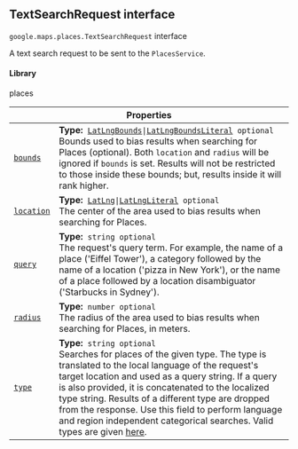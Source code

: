 
<devsite-heading text=" TextSearchRequest interface" for="TextSearchRequest" level="h2" link="" toc="" back-to-top=""><h2 id="TextSearchRequest" is-upgraded="">TextSearchRequest interface</h2></devsite-heading>
<p>
<code translate="no" dir="ltr"><span itemprop="path">google.maps.places</span>.<span itemprop="name">TextSearchRequest</span></code>
interface
</p>
<p>A text search request to be sent to the <code translate="no" dir="ltr">PlacesService</code>.</p>
<devsite-heading text="Library" for="library_5" level="h4" link=""><h4 is-upgraded="" id="library_5">Library</h4></devsite-heading>
<p>places</p>
<div class="devsite-table-wrapper"><table class="properties responsive" summary="interface TextSearchRequest - Properties">
<thead>
<tr><th colspan="2">Properties</th>
</tr></thead>
<tbody>
<tr id="TextSearchRequest.bounds">
<td itemprop="property"><code translate="no" dir="ltr"><a class="secret-link" href="#TextSearchRequest.bounds"><span>bounds</span></a></code></td>
<td><div><strong>Type:</strong>&nbsp; <code translate="no" dir="ltr"><a href="LatLngBounds.md">LatLngBounds</a>|<a href="LatLngBoundsLiteral.md">LatLngBoundsLiteral</a> <span class="optional-type-annotation">optional</span></code></div>
<div class="desc">Bounds used to bias results when searching for Places (optional). Both <code translate="no" dir="ltr">location</code> and <code translate="no" dir="ltr">radius</code> will be ignored if <code translate="no" dir="ltr">bounds</code> is set. Results will not be restricted to those inside these bounds; but, results inside it will rank higher.</div></td>
</tr>
<tr id="TextSearchRequest.location">
<td itemprop="property"><code translate="no" dir="ltr"><a class="secret-link" href="#TextSearchRequest.location"><span>location</span></a></code></td>
<td><div><strong>Type:</strong>&nbsp; <code translate="no" dir="ltr"><a href="LatLng.md">LatLng</a>|<a href="LatLngLiteral.md">LatLngLiteral</a> <span class="optional-type-annotation">optional</span></code></div>
<div class="desc">The center of the area used to bias results when searching for Places.</div></td>
</tr>
<tr id="TextSearchRequest.query">
<td itemprop="property"><code translate="no" dir="ltr"><a class="secret-link" href="#TextSearchRequest.query"><span>query</span></a></code></td>
<td><div><strong>Type:</strong>&nbsp; <code translate="no" dir="ltr">string <span class="optional-type-annotation">optional</span></code></div>
<div class="desc">The request's query term. For example, the name of a place ('Eiffel Tower'), a category followed by the name of a location ('pizza in New York'), or the name of a place followed by a location disambiguator ('Starbucks in Sydney').</div></td>
</tr>
<tr id="TextSearchRequest.radius">
<td itemprop="property"><code translate="no" dir="ltr"><a class="secret-link" href="#TextSearchRequest.radius"><span>radius</span></a></code></td>
<td><div><strong>Type:</strong>&nbsp; <code translate="no" dir="ltr">number <span class="optional-type-annotation">optional</span></code></div>
<div class="desc">The radius of the area used to bias results when searching for Places, in meters.</div></td>
</tr>
<tr id="TextSearchRequest.type">
<td itemprop="property"><code translate="no" dir="ltr"><a class="secret-link" href="#TextSearchRequest.type"><span>type</span></a></code></td>
<td><div><strong>Type:</strong>&nbsp; <code translate="no" dir="ltr">string <span class="optional-type-annotation">optional</span></code></div>
<div class="desc">Searches for places of the given type. The type is translated to the local language of the request's target location and used as a query string. If a query is also provided, it is concatenated to the localized type string. Results of a different type are dropped from the response. Use this field to perform language and region independent categorical searches. Valid types are given <a href="/maps/documentation/places/supported_types">here</a>.</div></td>
</tr>
</tbody>
</table></div>
